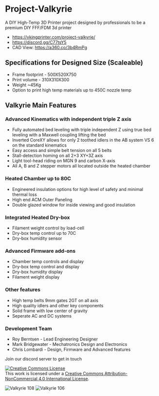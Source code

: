 # Project-Valkyrie
A DIY High-Temp 3D Printer project designed by professionals to be a premium DIY FFF/FDM 3d printer
- https://vkingprinter.com/project-valkyrie/ 
- https://discord.gg/C77tsY5
- CAD View: https://a360.co/3b4RmPg

## Specifications for Designed Size (Scaleable)
- Frame footprint - 500X520X750
- Print volume - 310X310X300
- Weight ~45Kg
- Option to print high temp materials up to 450C nozzle temp
## Valkyrie Main Features
### Advanced Kinematics with independent triple Z axis
- Fully automated bed leveling with triple independent Z using true bed leveling with a Maxwell coupling lifting the bed
- Inverted CoreXY allows for only 2 toothed idlers in the AB system VS 6 on the standard kinematics
- Easy access and simple belt tension on all 5 belts
- Stall-detection homing on all 2+3 XY+3Z axis
- Light tool-head riding on MGN 9 and carbon X-axis
- All A, B and Z stepper motors all located outside the heated chamber
### Heated Chamber up to 80C
- Engineered insulation options for high level of safety and minimal thermal loss
- High end ACM Outer Paneling
- Double glazed window for inside viewing and good insulation
### Integrated Heated Dry-box
- Filament weight control by load-cell
- Dry-box temp control up to 70C
- Dry-box humidity sensor
### Advanced Firmware add-ons
- Chamber temp controls and display
- Dry-box temp control and display
- Dry-box humidity display
- Filament weight display
### Other features
- High temp belts 9mm gates 2GT on all axis
- High quality idlers and other key components
- Solid frame with low center of gravity
- Seperate AC and DC systems

### Development Team
* Roy Berntsen - Lead Engineering Designer
* Mark Bridgewater - Mechatronics Design and Electronics
* Chris Lombardi - Design, Firmware and Advanced features

Join our discord server to get in touch

<a rel="license" href="http://creativecommons.org/licenses/by-nc/4.0/"><img alt="Creative Commons License" style="border-width:0" src="https://i.creativecommons.org/l/by-nc/4.0/88x31.png" /></a><br />This work is licensed under a <a rel="license" href="http://creativecommons.org/licenses/by-nc/4.0/">Creative Commons Attribution-NonCommercial 4.0 International License</a>.

![Valkyrie 108](https://user-images.githubusercontent.com/32734385/183649487-6ca43c4c-0f34-4464-b47b-0c887e73cbfc.png)
![Valkyrie 106](https://user-images.githubusercontent.com/32734385/182217970-1eb0f574-1713-4fd1-b58d-995f1fc602ad.png)
